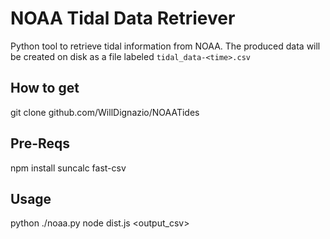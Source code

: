 # NOAA Tidal Data Retriever

Python tool to retrieve tidal information from NOAA.
The produced data will be created on disk as a file labeled ```tidal_data-<time>.csv```

## How to get

   
   git clone github.com/WillDignazio/NOAATides
      
## Pre-Reqs

npm install suncalc fast-csv

## Usage

   
   python ./noaa.py
   node dist.js <output_csv>
